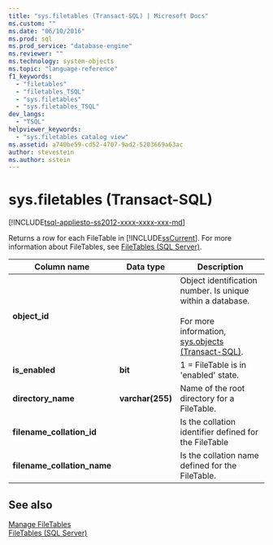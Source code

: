 ```yaml
---
title: "sys.filetables (Transact-SQL) | Microsoft Docs"
ms.custom: ""
ms.date: "06/10/2016"
ms.prod: sql
ms.prod_service: "database-engine"
ms.reviewer: ""
ms.technology: system-objects
ms.topic: "language-reference"
f1_keywords: 
  - "filetables"
  - "filetables_TSQL"
  - "sys.filetables"
  - "sys.filetables_TSQL"
dev_langs: 
  - "TSQL"
helpviewer_keywords: 
  - "sys.filetables catalog view"
ms.assetid: a740be59-cd52-4707-9ad2-5203669a63ac
author: stevestein
ms.author: sstein
---
```

# sys.filetables (Transact-SQL)
[!INCLUDE[tsql-appliesto-ss2012-xxxx-xxxx-xxx-md](../../includes/tsql-appliesto-ss2012-xxxx-xxxx-xxx-md.md)]

  Returns a row for each FileTable in [!INCLUDE[ssCurrent](../../includes/sscurrent-md.md)]. For more information about FileTables, see [FileTables &#40;SQL Server&#41;](../../relational-databases/blob/filetables-sql-server.md).    
  
|Column name|Data type|Description|  
|-----------------|---------------|-----------------|  
|**object_id**||Object identification number. Is unique within a database.<br /><br /> For more information, [sys.objects &#40;Transact-SQL&#41;](../../relational-databases/system-catalog-views/sys-objects-transact-sql.md).|  
|**is_enabled**|**bit**|1 = FileTable is in 'enabled' state.|  
|**directory_name**|**varchar(255)**|Name of the root directory for a FileTable.|  
|**filename_collation_id**||Is the collation identifier defined for the FileTable|  
|**filename_collation_name**||Is the collation name defined for the FileTable.|  
  
## See also  
 [Manage FileTables](../../relational-databases/blob/manage-filetables.md)   
 [FileTables &#40;SQL Server&#41;](../../relational-databases/blob/filetables-sql-server.md)  
  
  
